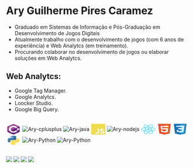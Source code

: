 
# Ary Guilherme Pires Caramez

- Graduado em Sistemas de Informação e Pós-Graduação em Desenvolvimento de Jogos Digitais
- Atualmente trabalho com o desenvolvimento de jogos (com 6 anos de experiência) e Web Analytcs (em treinamento).
- Procurando colaborar no desenvolvimento de jogos ou elaborar soluções em Web Analytcs.

## Web Analytcs:
- Google Tag Manager.
- Google Analytcs.
- Loocker Studio.
- Google Big Query.
<!--
<div>
  <img height="180em" width="450em" src="https://github-readme-stats.vercel.app/api?username=arycaramez&theme=transparent&count_private=truee&layout=compact&show_icons=true&locale=pt-BR&include_all_commits=true&hide_title=true">
  <img height="180em" width="350em" src="https://github-readme-stats.vercel.app/api/top-langs/?username=arycaramez&e&layout=compact&theme=transparent&locale=pt-BR">
</div>
-->

<div style="display: inline_block"><br>
  <!--<img align="center" alt="Ary-unity" height="30" width="40" src="https://cdn.jsdelivr.net/gh/devicons/devicon/icons/unity/unity-original.svg" />
  <img align="center" alt="Ary-unreal" height="30" width="40" src="https://cdn.jsdelivr.net/gh/devicons/devicon/icons/unrealengine/unrealengine-original.svg"/>
  <img align="center" alt="Ary-vscommunity" height="30" width="40" src="https://cdn.jsdelivr.net/gh/devicons/devicon/icons/visualstudio/visualstudio-plain.svg" />
  <img align="center" alt="Ary-photoshop" height="30" width="40" src="https://cdn.jsdelivr.net/gh/devicons/devicon/icons/photoshop/photoshop-plain.svg" />
  <img align="center" alt="Ary-blender" height="30" width="40" src="https://cdn.jsdelivr.net/gh/devicons/devicon/icons/blender/blender-original.svg" />
  <img align="center" alt="Ary-blender" height="30" width="40" src="https://cdn.jsdelivr.net/gh/devicons/devicon/icons/vscode/vscode-original.svg" /> -->

  <img align="center" alt="Ary-Csharp" height="30" width="40" src="https://raw.githubusercontent.com/devicons/devicon/master/icons/csharp/csharp-original.svg">
  <img align="center" alt="Ary-cplusplus" height="30" width="40" src="https://cdn.jsdelivr.net/gh/devicons/devicon/icons/cplusplus/cplusplus-original.svg" />
  <img align="center" alt="Ary-java" height="30" width="40" src="https://cdn.jsdelivr.net/gh/devicons/devicon/icons/java/java-original.svg" />
  <img align="center" alt="Ary-Js" height="30" width="40" src="https://raw.githubusercontent.com/devicons/devicon/master/icons/javascript/javascript-plain.svg">
  <img align="center" alt="Ary-nodejs" height="30" width="40" src="https://cdn.jsdelivr.net/gh/devicons/devicon/icons/nodejs/nodejs-original.svg" />
  <img align="center" alt="Ary-React" height="30" width="40" src="https://raw.githubusercontent.com/devicons/devicon/master/icons/react/react-original.svg">
  <img align="center" alt="Ary-HTML" height="30" width="40" src="https://raw.githubusercontent.com/devicons/devicon/master/icons/html5/html5-original.svg">
  <img align="center" alt="Ary-CSS" height="30" width="40" src="https://raw.githubusercontent.com/devicons/devicon/master/icons/css3/css3-original.svg">
  <img align="center" alt="Ary-Python" height="30" width="40" src="https://raw.githubusercontent.com/devicons/devicon/master/icons/python/python-original.svg">     
  <img align="center" alt="Ary-Python" height="30" width="30" src="https://i.pinimg.com/736x/31/97/6f/31976ff22bb0bd0ce18da966097ac742.jpg">     
  <img align="center" alt="Ary-Python" height="30" width="30" src="https://i.pinimg.com/736x/31/97/6f/31976ff22bb0bd0ce18da966097ac742.jpg">    
</div>

##

<div> 
  <a href="https://www.youtube.com/@arycaramez" target="_blank"><img src="https://img.shields.io/badge/YouTube-FF0000?style=for-the-badge&logo=youtube&logoColor=white" target="_blank"></a>
  <a href="https://www.instagram.com/arycaramez/" target="_blank"><img src="https://img.shields.io/badge/-Instagram-%23E4405F?style=for-the-badge&logo=instagram&logoColor=white" target="_blank"></a>
 <!--<a href="https://discord.gg/6uMWAuuV" target="_blank"><img src="https://img.shields.io/badge/Discord-7289DA?style=for-the-badge&logo=discord&logoColor=white" target="_blank"></a> -->
  <a href = "mailto:agpc.dev@gmail.com"><img src="https://img.shields.io/badge/-Gmail-%23333?style=for-the-badge&logo=gmail&logoColor=white" target="_blank"></a>
  <a href="https://www.linkedin.com/in/aryguilherme/" target="_blank"><img src="https://img.shields.io/badge/-LinkedIn-%230077B5?style=for-the-badge&logo=linkedin&logoColor=white" target="_blank"></a>  
</div><br>
<!--
<div>
  <a href="https://github.com/arycaramez/SokobanMrBeaverPreAlpha">
    <img src="https://github-readme-stats.vercel.app/api/pin/?username=arycaramez&repo=SokobanMrBeaverPreAlpha&show_owner=false&layout=compact&theme=transparent&locale=pt-BR">
  </a> 
  <a href="https://github.com/arycaramez/WeaponizationSystemReforged">
    <img src="https://github-readme-stats.vercel.app/api/pin/?username=arycaramez&repo=WeaponizationSystemReforged&show_owner=false&layout=compact&theme=transparent&locale=pt-BR">
  </a>
  <a href="https://github.com/arycaramez/DarkScrollsGamePlayable">
    <img src="https://github-readme-stats.vercel.app/api/pin/?username=arycaramez&repo=DarkScrollsGamePlayable&show_owner=false&layout=compact&theme=transparent&locale=pt-BR">
  </a>
   <a href="https://github.com/arycaramez/SortingLayerManager">
    <img src="https://github-readme-stats.vercel.app/api/pin/?username=arycaramez&repo=SortingLayerManager&show_owner=false&layout=compact&theme=transparent&locale=pt-BR">
  </a>  
  <a href="https://github.com/arycaramez/UnityBowSystem">
    <img src="https://github-readme-stats.vercel.app/api/pin/?username=arycaramez&repo=UnityBowSystem&show_owner=false&layout=compact&theme=transparent&locale=pt-BR">
  </a>   
</div>
-->
<!--
[![Anurag's GitHub stats](https://github-readme-stats.vercel.app/api?username=arycaramez&count_private=true&show_icons=true&theme=tokyonight&bg_color=193549&locale=pt-BR&card_width=500&include_all_commits=true&hide_title=true)](https://github.com/arycaramez?tab=repositories)

[![Top Langs](https://github-readme-stats.vercel.app/api/top-langs/?username=arycaramez&layout=compact&theme=tokyonight&bg_color=193549&locale=pt-BR)](https://github.com/arycaramez?tab=repositories)
  
[![Readme Card](https://github-readme-stats.vercel.app/api/pin/?username=arycaramez&repo=WeaponizationSystemReforged&show_owner=false&layout=compact&theme=tokyonight&bg_color=193549&locale=pt-BR)](https://github.com/arycaramez/WeaponizationSystemReforged)

![Snake animation](https://github.com/rafaballerini/rafaballerini/blob/output/github-contribution-grid-snake.svg)-->
